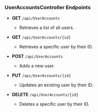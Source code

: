 ### UserAccountsController Endpoints

- **GET** `/api/UserAccounts`
  - Retrieves a list of all users.
  
- **GET** `/api/UserAccounts/{id}`
  - Retrieves a specific user by their ID.
  
- **POST** `/api/UserAccounts`
  - Adds a new user.
  
- **PUT** `/api/UserAccounts/{id}`
  - Updates an existing user by their ID.
  
- **DELETE** `/api/UserAccounts/{id}`
  - Deletes a specific user by their ID.